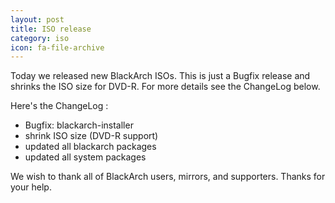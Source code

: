 ```yaml
---
layout: post
title: ISO release
category: iso
icon: fa-file-archive
---
```


Today we released new BlackArch ISOs. This is just a Bugfix release and shrinks the ISO size for DVD-R. For more details see the ChangeLog below.

Here's the ChangeLog :

* Bugfix: blackarch-installer
* shrink ISO size (DVD-R support)
* updated all blackarch packages
* updated all system packages

We wish to thank all of BlackArch users, mirrors, and supporters. Thanks for your help.